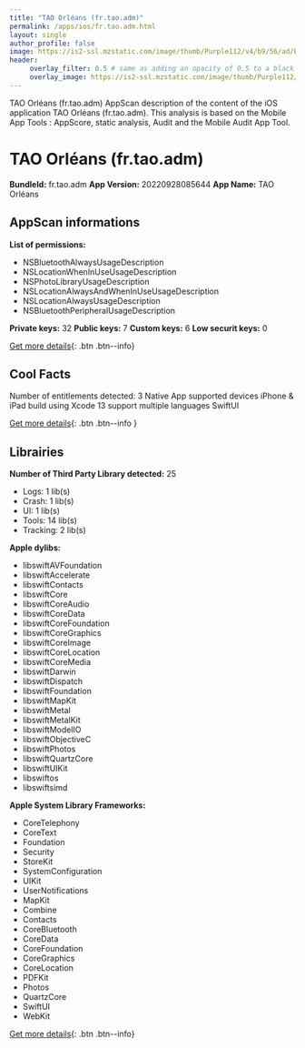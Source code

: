 ```yaml
---
title: "TAO Orléans (fr.tao.adm)"
permalink: /apps/ios/fr.tao.adm.html
layout: single
author_profile: false
image: https://is2-ssl.mzstatic.com/image/thumb/Purple112/v4/b9/56/ad/b956addf-b91d-59d9-469d-2915d85df74a/AppIcon-0-0-1x_U007emarketing-0-0-0-7-0-0-sRGB-0-0-0-GLES2_U002c0-512MB-85-220-0-0.png/512x512bb.jpg
header: 
     overlay_filter: 0.5 # same as adding an opacity of 0.5 to a black background
     overlay_image: https://is2-ssl.mzstatic.com/image/thumb/Purple112/v4/b9/56/ad/b956addf-b91d-59d9-469d-2915d85df74a/AppIcon-0-0-1x_U007emarketing-0-0-0-7-0-0-sRGB-0-0-0-GLES2_U002c0-512MB-85-220-0-0.png/512x512bb.jpg
---
```

TAO Orléans (fr.tao.adm) AppScan description of the content of the iOS application TAO Orléans (fr.tao.adm). This analysis is based on the Mobile App Tools : AppScore, static analysis, Audit and the Mobile Audit App Tool.

# TAO Orléans (fr.tao.adm)

**BundleId:** fr.tao.adm
**App Version:** 20220928085644
**App Name:** TAO Orléans


## AppScan informations 

**List of permissions:** 
- NSBluetoothAlwaysUsageDescription
- NSLocationWhenInUseUsageDescription
- NSPhotoLibraryUsageDescription
- NSLocationAlwaysAndWhenInUseUsageDescription
- NSLocationAlwaysUsageDescription
- NSBluetoothPeripheralUsageDescription
  
  
**Private keys:** 32
**Public keys:** 7
**Custom keys:** 6
**Low securit keys:** 0
  
[Get more details](/pricing.html){: .btn .btn--info}

## Cool Facts

Number of entitlements detected: 3
Native App
supported devices iPhone & iPad
build using Xcode 13
support multiple languages
SwiftUI
  
[Get more details](/pricing.html){: .btn .btn--info }

## Librairies 
**Number of Third Party Library detected:** 25
- Logs: 1 lib(s)
- Crash: 1 lib(s)
- UI: 1 lib(s)
- Tools: 14 lib(s)
- Tracking: 2 lib(s)


**Apple dylibs:**
- libswiftAVFoundation
- libswiftAccelerate
- libswiftContacts
- libswiftCore
- libswiftCoreAudio
- libswiftCoreData
- libswiftCoreFoundation
- libswiftCoreGraphics
- libswiftCoreImage
- libswiftCoreLocation
- libswiftCoreMedia
- libswiftDarwin
- libswiftDispatch
- libswiftFoundation
- libswiftMapKit
- libswiftMetal
- libswiftMetalKit
- libswiftModelIO
- libswiftObjectiveC
- libswiftPhotos
- libswiftQuartzCore
- libswiftUIKit
- libswiftos
- libswiftsimd


**Apple System Library Frameworks:**
- CoreTelephony
- CoreText
- Foundation
- Security
- StoreKit
- SystemConfiguration
- UIKit
- UserNotifications
- MapKit
- Combine
- Contacts
- CoreBluetooth
- CoreData
- CoreFoundation
- CoreGraphics
- CoreLocation
- PDFKit
- Photos
- QuartzCore
- SwiftUI
- WebKit


  
[Get more details](/pricing.html){: .btn .btn--info}

